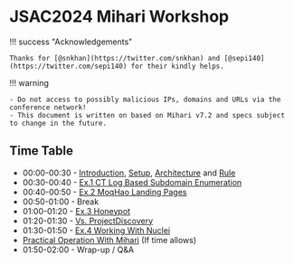 # JSAC2024 Mihari Workshop

!!! success "Acknowledgements"

    Thanks for [@snkhan](https://twitter.com/snkhan) and [@sepi140](https://twitter.com/sepi140) for their kindly helps.

!!! warning

    - Do not access to possibly malicious IPs, domains and URLs via the conference network!
    - This document is written on based on Mihari v7.2 and specs subject to change in the future.

## Time Table

- 00:00-00:30 - [Introduction](./introduction.md), [Setup](./setup.md), [Architecture](./architecture.md) and [Rule](./rule.md)
- 00:30-00:40 - [Ex.1 CT Log Based Subdomain Enumeration](./exercises/subdomain_enumeration.md)
- 00:40-00:50 - [Ex.2 MoqHao Landing Pages](./exercises/moqhao.md)
- 00:50-01:00 - Break
- 01:00-01:20 - [Ex.3 Honeypot](./exercises/honeypot.md)
- 01:20-01:30 - [Vs. ProjectDiscovery](./vs_project_discovery.md)
- 01:30-01:50 - [Ex.4 Working With Nuclei](./exercises/nuclei.md)
- [Practical Operation With Mihari](./operation.md) (If time allows)
- 01:50-02:00 - Wrap-up / Q&A
